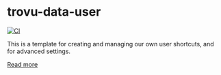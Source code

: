 # trovu-data-user

[![CI](https://github.com/bjbishop/trovu-data-user/actions/workflows/CI.yml/badge.svg)](https://github.com/bjbishop/trovu-data-user/actions/workflows/CI.yml)

This is a template for creating and managing our own user shortcuts, and for advanced settings.

[Read more](https://trovu.net/docs/users/advanced/)
